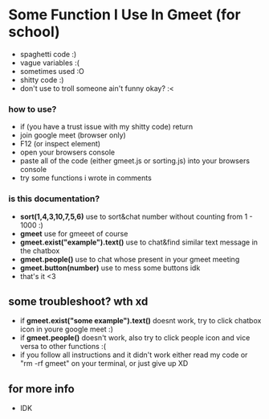 # Some Function I Use In Gmeet (for school)
- spaghetti code :)
- vague variables :(
- sometimes used :O
- shitty code :) 
- don't use to troll someone ain't funny okay? :<
### how to use?
- if (you have a trust issue with my shitty code) return
- join google meet (browser only)
- F12 (or inspect element)
- open your browsers console
- paste all of the code (either gmeet.js or sorting.js) into your browsers console
- try some functions i wrote in comments 

### is this documentation?

- **sort(1,4,3,10,7,5,6)** use to sort&chat number without counting from 1 - 1000 :)
- **gmeet** use for gmeeet of course
- **gmeet.exist("example").text()** use to chat&find similar text message in the chatbox
- **gmeet.people()** use to chat whose present in your gmeet meeting
- **gmeet.button(number)** use to mess some buttons idk 
- that's it <3

## some troubleshoot? wth xd
- if **gmeet.exist("some example").text()** doesnt work, try to click chatbox icon in youre google meet :)
- if **gmeet.people()** doesn't work, also try to click people icon and vice versa to other functions :(
- if you follow all instructions and it didn't work either read my code or "rm -rf gmeet" on your terminal, or just give up XD

## for more info
- IDK